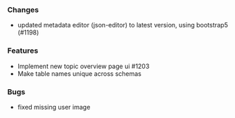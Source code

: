 ### Changes

- updated metadata editor (json-editor) to latest version, using bootstrap5 (#1198)

### Features

- Implement new topic overview page ui #1203
- Make table names unique across schemas

### Bugs

- fixed missing user image
